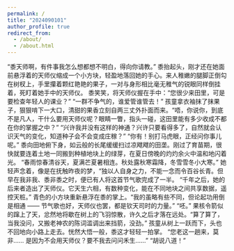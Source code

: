 ```yaml
---
permalink: /
title: "2024090101"
author_profile: true
redirect_from: 
  - /about/
  - /about.html
---
```


“黍天师啊，有件事我怎么想都想不明白，得向你请教。”
黍抬起头，刚才还在她面前悬浮着的天师仪缩成一个小方块，轻盈地落回她的手心。来人稚嫩的腿脚正倒勾在树杈上，手里攥着颗红艳艳的果子，一对与身形相比毫无稚气的锐眼同样倒挂着，死盯着她手中的天师仪。
黍笑笑，将天师仪握在手中：“您很少来田里，可是要检查年轻人的课业？”
“一群不争气的，谁爱管谁管去！” 孩童拿衣袖抹了抹果子，狠狠啃下一大口，清甜的果香立刻自两三丈外扑面而来。“唔，你说你，到底不是凡人，干什么要用天师仪呢？眼睛一瞥，指头一碰，这田里能有多少收成不都在你的掌握之中？”
“兴许我并没有这样的神通？兴许只要看得多了，自然就会认识天气的变化，知道种子会不会变成庄稼？”
“你有！别打马虎眼，正经问你事儿呢。”
黍向田地俯下身，如云般的长尾缓缓扫过凉飕飕的田垄。刚过了育苗期，很快就要连着土地一同搬到种植地块上的绿芽，在夏日傍晚的灼灼余火中温和地闪着光。
“春雨惊春清谷天，夏满芒夏暑相连。秋处露秋寒霜降，冬雪雪冬小大寒。” 她轻声念着，像是在抚触昨夜的梦，“独以人自身之力，不能一念而令百谷长青。但早在我非我、黍非黍之时，便已有人将这首节气歌完成了一半。
“千年之后，她的后来者造出了天师仪。它天生六相，有数种变化，能在不同地块之间共享数据，遥控天桩。” 青色的小方块重新悬浮在黍的掌上。“我的虽略有些不同，但论起功用倒是相通 —— 节气歌也好，天师仪也罢，都是钦天司时的力量。”
“呸。” 果核令箭似的蹿上了天，忿然地将歇在树上的飞羽惊散，许久之后才落在远处。“算了算了，当我没问，又搬老神农的陈词滥调出来挡箭，没劲。”
孩童从树上一跃而下，头也不回地向小路上走去。恍然大悟一般，黍这才轻轻一拍掌。
“您老这一趟来，莫非…… 是因为不会用天师仪？要不我去问问禾生……”
“胡说八道！”
